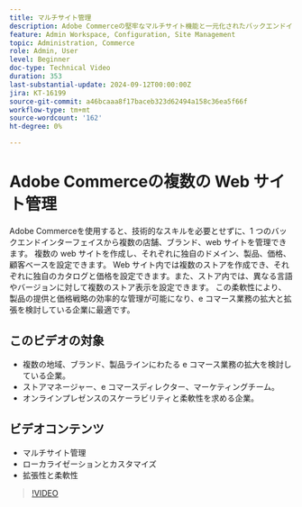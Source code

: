 ```yaml
---
title: マルチサイト管理 
description: Adobe Commerceの堅牢なマルチサイト機能と一元化されたバックエンドインターフェイスにより、複数の店舗、ブランド、web サイトを簡単に管理できます。
feature: Admin Workspace, Configuration, Site Management
topic: Administration, Commerce
role: Admin, User
level: Beginner
doc-type: Technical Video
duration: 353
last-substantial-update: 2024-09-12T00:00:00Z
jira: KT-16199
source-git-commit: a46bcaaa8f17baceb323d62494a158c36ea5f66f
workflow-type: tm+mt
source-wordcount: '162'
ht-degree: 0%

---
```


# Adobe Commerceの複数の Web サイト管理

Adobe Commerceを使用すると、技術的なスキルを必要とせずに、1 つのバックエンドインターフェイスから複数の店舗、ブランド、web サイトを管理できます。 複数の web サイトを作成し、それぞれに独自のドメイン、製品、価格、顧客ベースを設定できます。 Web サイト内では複数のストアを作成でき、それぞれに独自のカタログと価格を設定できます。また、ストア内では、異なる言語やバージョンに対して複数のストア表示を設定できます。 この柔軟性により、製品の提供と価格戦略の効率的な管理が可能になり、e コマース業務の拡大と拡張を検討している企業に最適です。

## このビデオの対象

- 複数の地域、ブランド、製品ラインにわたる e コマース業務の拡大を検討している企業。
- ストアマネージャー、e コマースディレクター、マーケティングチーム。
- オンラインプレゼンスのスケーラビリティと柔軟性を求める企業。

## ビデオコンテンツ

- マルチサイト管理
- ローカライゼーションとカスタマイズ
- 拡張性と柔軟性


>[!VIDEO](https://video.tv.adobe.com/v/3434027?learn=on)
